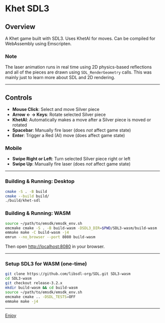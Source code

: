 # Khet SDL3

## Overview

A Khet game built with SDL3. Uses KhetAI for moves. Can be compiled for WebAssembly using Emscripten.

### Note

The laser animation runs in real time using 2D physics-based reflections and all of the pieces are drawn using `SDL_RenderGeometry` calls. This was mainly just to learn more about SDL and 2D rendering.

---

## Controls

- **Mouse Click**: Select and move Silver piece
- **Arrow ← → Keys**: Rotate selected Silver piece
- **KhetAI**: Automatically makes a move after a Silver piece is moved or rotated
- **Spacebar**: Manually fire laser (does _not_ affect game state)
- **Enter**: Trigger a Red (AI) move (does affect game state)

### Mobile

- **Swipe Right or Left**: Turn selected Silver piece right or left
- **Swipe Up**: Manually fire laser (does _not_ affect game state)

---

### Building & Running: Desktop

```bash
cmake -S . -B build
cmake --build build/
./build/khet-sdl
```

### Building & Running: WASM

```bash
source ~/path/to/emsdk/emsdk_env.sh
emcmake cmake -S . -B build-wasm -DSDL3_DIR=$PWD/SDL3-wasm/build-wasm
emmake make -C build-wasm -j4
emrun --no_browser --port 8080 build-wasm
```

Then open [http://localhost:8080](http://localhost:8080) in your browser.

---

### Setup SDL3 for WASM (one-time)

```bash
git clone https://github.com/libsdl-org/SDL.git SDL3-wasm
cd SDL3-wasm
git checkout release-3.2.x
mkdir build-wasm && cd build-wasm
source ~/path/to/emsdk/emsdk_env.sh
emcmake cmake .. -DSDL_TESTS=OFF
emmake make -j4
```

---

[Enjoy](https://jkugs.github.io/)